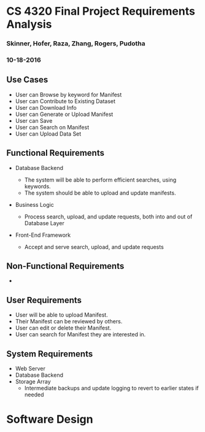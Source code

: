 # CS 4320 Final Project Requirements Analysis

### Skinner, Hofer, Raza, Zhang, Rogers, Pudotha

### 10-18-2016

## Use Cases
- User can Browse by keyword for Manifest
- User can Contribute to Existing Dataset
- User can Download Info
- User can Generate or Upload Manifest
- User can Save
- User can Search on Manifest
- User can Upload Data Set

## Functional Requirements
- Database Backend
  - The system will be able to perform efficient searches, using keywords.
  - The system should be able to upload and update manifests.

- Business Logic
  - Process search, upload, and update requests, both into and out of Database Layer
- Front-End Framework
  - Accept and serve search, upload, and update requests

## Non-Functional Requirements
-

## User Requirements
- User will be able to upload Manifest.
- Their Manifest can be reviewed by others.
- User can edit or delete their Manifest.
- User can search for Manifest they are interested in. 

## System Requirements
- Web Server
- Database Backend
- Storage Array
  - Intermediate backups and update logging to revert to earlier states if needed

# Software Design
